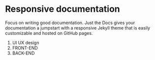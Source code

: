 # Responsive documentation  
Focus on writing good documentation. Just the Docs gives your documentation a jumpstart with a responsive Jekyll theme that is easily customizable and hosted on GitHub pages.  
1. UI UX design  
2. FRONT-END  
3. BACK-END
